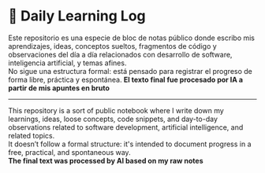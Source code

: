 # 📘 Daily Learning Log

Este repositorio es una especie de bloc de notas público donde escribo mis aprendizajes, ideas, conceptos sueltos, fragmentos de código y observaciones del día a día relacionados con desarrollo de software, inteligencia artificial, y temas afines.  
No sigue una estructura formal: está pensado para registrar el progreso de forma libre, práctica y espontánea.
**El texto final fue procesado por IA a partir de mis apuntes en bruto**

---

This repository is a sort of public notebook where I write down my learnings, ideas, loose concepts, code snippets, and day-to-day observations related to software development, artificial intelligence, and related topics.  
It doesn’t follow a formal structure: it's intended to document progress in a free, practical, and spontaneous way.  
**The final text was processed by AI based on my raw notes**
